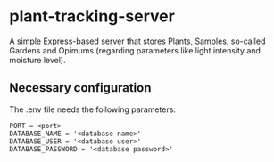 # plant-tracking-server

A simple Express-based server that stores Plants, Samples, so-called Gardens and Opimums (regarding parameters like light intensity and moisture level).

## Necessary configuration

The .env file needs the following parameters:

```
PORT = <port>
DATABASE_NAME = '<database name>'
DATABASE_USER = '<database user>'
DATABASE_PASSWORD = '<database password>'
```
